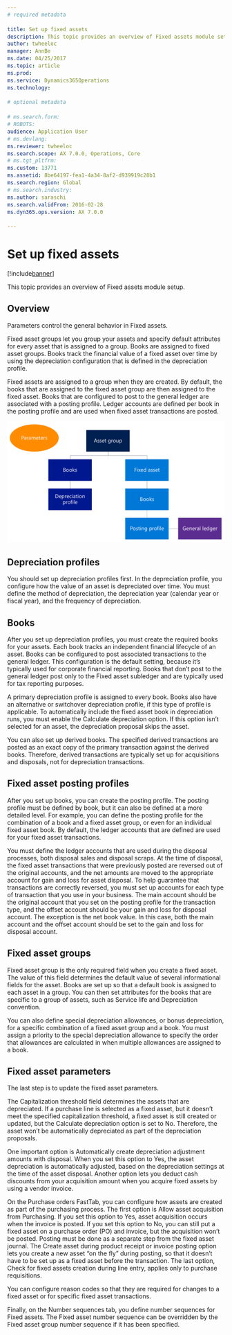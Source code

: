 ```yaml
---
# required metadata

title: Set up fixed assets
description: This topic provides an overview of Fixed assets module setup.
author: twheeloc
manager: AnnBe
ms.date: 04/25/2017
ms.topic: article
ms.prod: 
ms.service: Dynamics365Operations
ms.technology: 

# optional metadata

# ms.search.form: 
# ROBOTS: 
audience: Application User
# ms.devlang: 
ms.reviewer: twheeloc
ms.search.scope: AX 7.0.0, Operations, Core
# ms.tgt_pltfrm: 
ms.custom: 13771
ms.assetid: 8be64197-fea1-4a34-8af2-d939919c28b1
ms.search.region: Global
# ms.search.industry: 
ms.author: saraschi
ms.search.validFrom: 2016-02-28
ms.dyn365.ops.version: AX 7.0.0

---
```


# Set up fixed assets

[!include[banner](../includes/banner.md)]


This topic provides an overview of Fixed assets module setup.

Overview
--------
Parameters control the general behavior in Fixed assets.

Fixed asset groups let you group your assets and specify default attributes for every asset that is assigned to a group. Books are assigned to fixed asset groups. Books track the financial value of a fixed asset over time by using the depreciation configuration that is defined in the depreciation profile.

Fixed assets are assigned to a group when they are created. By default, the books that are assigned to the fixed asset group are then assigned to the fixed asset. Books that are configured to post to the general ledger are associated with a posting profile. Ledger accounts are defined per book in the posting profile and are used when fixed asset transactions are posted. 

![FixedAssetsComponentsImage](./media/FAComponents_Updated.png)

## Depreciation profiles
You should set up depreciation profiles first. In the depreciation profile, you configure how the value of an asset is depreciated over time. You must define the method of depreciation, the depreciation year (calendar year or fiscal year), and the frequency of depreciation.

## Books
After you set up depreciation profiles, you must create the required books for your assets. Each book tracks an independent financial lifecycle of an asset. Books can be configured to post associated transactions to the general ledger. This configuration is the default setting, because it’s typically used for corporate financial reporting. Books that don’t post to the general ledger post only to the Fixed asset subledger and are typically used for tax reporting purposes.

A primary depreciation profile is assigned to every book. Books also have an alternative or switchover depreciation profile, if this type of profile is applicable. To automatically include the fixed asset book in depreciation runs, you must enable the Calculate depreciation option. If this option isn’t selected for an asset, the depreciation proposal skips the asset.

You can also set up derived books. The specified derived transactions are posted as an exact copy of the primary transaction against the derived books. Therefore, derived transactions are typically set up for acquisitions and disposals, not for depreciation transactions.

## Fixed asset posting profiles
After you set up books, you can create the posting profile. The posting profile must be defined by book, but it can also be defined at a more detailed level. For example, you can define the posting profile for the combination of a book and a fixed asset group, or even for an individual fixed asset book. By default, the ledger accounts that are defined are used for your fixed asset transactions.

You must define the ledger accounts that are used during the disposal processes, both disposal sales and disposal scraps. At the time of disposal, the fixed asset transactions that were previously posted are reversed out of the original accounts, and the net amounts are moved to the appropriate account for gain and loss for asset disposal. To help guarantee that transactions are correctly reversed, you must set up accounts for each type of transaction that you use in your business. The main account should be the original account that you set on the posting profile for the transaction type, and the offset account should be your gain and loss for disposal account. The exception is the net book value. In this case, both the main account and the offset account should be set to the gain and loss for disposal account.

## Fixed asset groups
Fixed asset group is the only required field when you create a fixed asset. The value of this field determines the default value of several informational fields for the asset. Books are set up so that a default book is assigned to each asset in a group. You can then set attributes for the books that are specific to a group of assets, such as Service life and Depreciation convention.

You can also define special depreciation allowances, or bonus depreciation, for a specific combination of a fixed asset group and a book. You must assign a priority to the special depreciation allowance to specify the order that allowances are calculated in when multiple allowances are assigned to a book.

## Fixed asset parameters
The last step is to update the fixed asset parameters.

The Capitalization threshold field determines the assets that are depreciated. If a purchase line is selected as a fixed asset, but it doesn’t meet the specified capitalization threshold, a fixed asset is still created or updated, but the Calculate depreciation option is set to No. Therefore, the asset won’t be automatically depreciated as part of the depreciation proposals.

One important option is Automatically create depreciation adjustment amounts with disposal. When you set this option to Yes, the asset depreciation is automatically adjusted, based on the depreciation settings at the time of the asset disposal. Another option lets you deduct cash discounts from your acquisition amount when you acquire fixed assets by using a vendor invoice.

On the Purchase orders FastTab, you can configure how assets are created as part of the purchasing process. The first option is Allow asset acquisition from Purchasing. If you set this option to Yes, asset acquisition occurs when the invoice is posted. If you set this option to No, you can still put a fixed asset on a purchase order (PO) and invoice, but the acquisition won’t be posted. Posting must be done as a separate step from the fixed asset journal. The Create asset during product receipt or invoice posting option lets you create a new asset “on the fly” during posting, so that it doesn’t have to be set up as a fixed asset before the transaction. The last option, Check for fixed assets creation during line entry, applies only to purchase requisitions.

You can configure reason codes so that they are required for changes to a fixed asset or for specific fixed asset transactions.

Finally, on the Number sequences tab, you define number sequences for Fixed assets. The Fixed asset number sequence can be overridden by the Fixed asset group number sequence if it has been specified.


